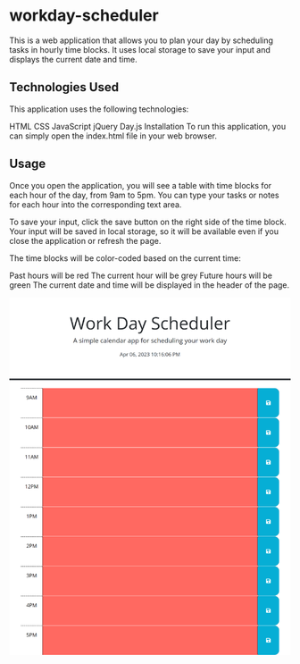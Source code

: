 # workday-scheduler

This is a web application that allows you to plan your day by scheduling tasks in hourly time blocks. It uses local storage to save your input and displays the current date and time.

## Technologies Used
This application uses the following technologies:

HTML
CSS
JavaScript
jQuery
Day.js
Installation
To run this application, you can simply open the index.html file in your web browser.

## Usage
Once you open the application, you will see a table with time blocks for each hour of the day, from 9am to 5pm. You can type your tasks or notes for each hour into the corresponding text area.

To save your input, click the save button on the right side of the time block. Your input will be saved in local storage, so it will be available even if you close the application or refresh the page.

The time blocks will be color-coded based on the current time:

Past hours will be red
The current hour will be grey
Future hours will be green
The current date and time will be displayed in the header of the page.

![](/assets/images/work-day.png)


